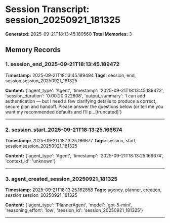 # Session Transcript: session_20250921_181325

**Generated:** 2025-09-21T18:13:45.189560
**Total Memories:** 3

## Memory Records

### 1. session_end_2025-09-21T18:13:45.189472

**Timestamp:** 2025-09-21T18:13:45.189494
**Tags:** session, end, session:session_20250921_181325

**Content:** {'agent_type': 'Agent', 'timestamp': '2025-09-21T18:13:45.189472', 'session_duration': '0:00:20.022808', 'output_summary': 'I can add authentication — but I need a few clarifying details to produce a correct, secure plan and handoff. Please answer the questions below (or tell me you want my recommended defaults and I’ll p...[truncated]'}

---

### 2. session_start_2025-09-21T18:13:25.166674

**Timestamp:** 2025-09-21T18:13:25.166677
**Tags:** session, start, session:session_20250921_181325

**Content:** {'agent_type': 'Agent', 'timestamp': '2025-09-21T18:13:25.166674', 'context_id': 'unknown'}

---

### 3. agent_created_session_20250921_181325

**Timestamp:** 2025-09-21T18:13:25.162858
**Tags:** agency, planner, creation, session:session_20250921_181325

**Content:** {'agent_type': 'PlannerAgent', 'model': 'gpt-5-mini', 'reasoning_effort': 'low', 'session_id': 'session_20250921_181325'}

---

